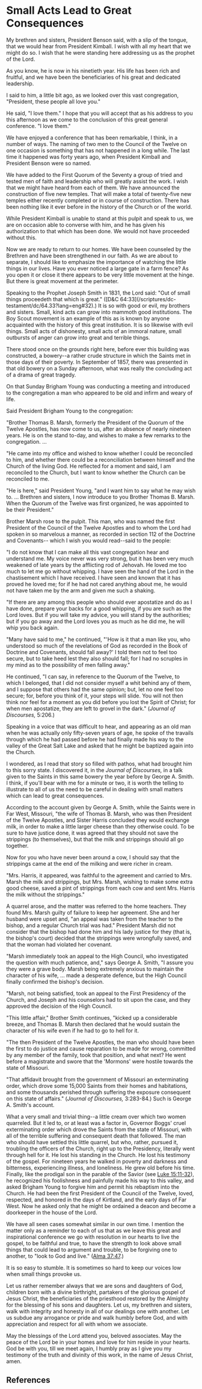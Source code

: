 # Small Acts Lead to Great Consequences

My brethren and sisters, President Benson said, with a slip of the tongue,
that we would hear from President Kimball. I wish with all my heart that we
might do so. I wish that he were standing here addressing us as the prophet of
the Lord.

As you know, he is now in his ninetieth year. His life has been rich and
fruitful, and we have been the beneficiaries of his great and dedicated
leadership.

I said to him, a little bit ago, as we looked over this vast congregation,
"President, these people all love you."

He said, "I love them." I hope that you will accept that as his address to you
this afternoon as we come to the conclusion of this great general conference.
"I love them."

We have enjoyed a conference that has been remarkable, I think, in a number of
ways. The naming of two men to the Council of the Twelve on one occasion is
something that has not happened in a long while. The last time it happened was
forty years ago, when President Kimball and President Benson were so named.

We have added to the First Quorum of the Seventy a group of tried and tested
men of faith and leadership who will greatly assist the work. I wish that we
might have heard from each of them. We have announced the construction of five
new temples. That will make a total of twenty-five new temples either recently
completed or in course of construction. There has been nothing like it ever
before in the history of the Church or of the world.

While President Kimball is unable to stand at this pulpit and speak to us, we
are on occasion able to converse with him, and he has given his authorization
to that which has been done. We would not have proceeded without this.

Now we are ready to return to our homes. We have been counseled by the
Brethren and have been strengthened in our faith. As we are about to separate,
I should like to emphasize the importance of watching the little things in our
lives. Have you ever noticed a large gate in a farm fence? As you open it or
close it there appears to be very little movement at the hinge. But there is
great movement at the perimeter.

Speaking to the Prophet Joseph Smith in 1831, the Lord said: "Out of small
things proceedeth that which is great." ([D&amp;C 64:33](/scriptures/dc-
testament/dc/64.33?lang=eng#32).) It is so with good or evil, my brothers and
sisters. Small, kind acts can grow into mammoth good institutions. The Boy
Scout movement is an example of this as is known by anyone acquainted with the
history of this great institution. It is so likewise with evil things. Small
acts of dishonesty, small acts of an immoral nature, small outbursts of anger
can grow into great and terrible things.

There stood once on the grounds right here, before ever this building was
constructed, a bowery--a rather crude structure in which the Saints met in
those days of their poverty. In September of 1857, there was presented in that
old bowery on a Sunday afternoon, what was really the concluding act of a
drama of great tragedy.

On that Sunday Brigham Young was conducting a meeting and introduced to the
congregation a man who appeared to be old and infirm and weary of life.

Said President Brigham Young to the congregation:

"Brother Thomas B. Marsh, formerly the President of the Quorum of the Twelve
Apostles, has now come to us, after an absence of nearly nineteen years. He is
on the stand to-day, and wishes to make a few remarks to the congregation. ...

"He came into my office and wished to know whether I could be reconciled to
him, and whether there could be a reconciliation between himself and the
Church of the living God. He reflected for a moment and said, I am reconciled
to the Church, but I want to know whether the Church can be reconciled to me.

"He is here," said President Young, "and I want him to say what he may wish
to. ... Brethren and sisters, I now introduce to you Brother Thomas B. Marsh.
When the Quorum of the Twelve was first organized, he was appointed to be
their President."

Brother Marsh rose to the pulpit. This man, who was named the first President
of the Council of the Twelve Apostles and to whom the Lord had spoken in so
marvelous a manner, as recorded in section 112 of the Doctrine and Covenants--
which I wish you would read--said to the people:

"I do not know that I can make all this vast congregation hear and understand
me. My voice never was very strong, but it has been very much weakened of late
years by the afflicting rod of Jehovah. He loved me too much to let me go
without whipping. I have seen the hand of the Lord in the chastisement which I
have received. I have seen and known that it has proved he loved me; for if he
had not cared anything about me, he would not have taken me by the arm and
given me such a shaking.

"If there are any among this people who should ever apostatize and do as I
have done, prepare your backs for a good whipping, if you are such as the Lord
loves. But if you will take my advice, you will stand by the authorities; but
if you go away and the Lord loves you as much as he did me, he will whip you
back again.

"Many have said to me," he continued, "'How is it that a man like you, who
understood so much of the revelations of God as recorded in the Book of
Doctrine and Covenants, should fall away?' I told them not to feel too secure,
but to take heed lest they also should fall; for I had no scruples in my mind
as to the possibility of men falling away."

He continued, "I can say, in reference to the Quorum of the Twelve, to which I
belonged, that I did not consider myself a whit behind any of them, and I
suppose that others had the same opinion; but, let no one feel too secure;
for, before you think of it, your steps will slide. You will not then think
nor feel for a moment as you did before you lost the Spirit of Christ; for
when men apostatize, they are left to grovel in the dark." (_Journal of
Discourses,_ 5:206.)

Speaking in a voice that was difficult to hear, and appearing as an old man
when he was actually only fifty-seven years of age, he spoke of the travails
through which he had passed before he had finally made his way to the valley
of the Great Salt Lake and asked that he might be baptized again into the
Church.

I wondered, as I read that story so filled with pathos, what had brought him
to this sorry state. I discovered it, in the _Journal of Discourses,_ in a
talk given to the Saints in this same bowery the year before by George A.
Smith. I think, if you'll bear with me for a minute or two, it is worth the
telling to illustrate to all of us the need to be careful in dealing with
small matters which can lead to great consequences.

According to the account given by George A. Smith, while the Saints were in
Far West, Missouri, "the wife of Thomas B. Marsh, who was then President of
the Twelve Apostles, and Sister Harris concluded they would exchange milk, in
order to make a little larger cheese than they otherwise could. To be sure to
have justice done, it was agreed that they should not save the strippings (to
themselves), but that the milk and strippings should all go together.

Now for you who have never been around a cow, I should say that the strippings
came at the end of the milking and were richer in cream.

"Mrs. Harris, it appeared, was faithful to the agreement and carried to Mrs.
Marsh the milk and strippings, but Mrs. Marsh, wishing to make some extra good
cheese, saved a pint of strippings from each cow and sent Mrs. Harris the milk
without the strippings."

A quarrel arose, and the matter was referred to the home teachers. They found
Mrs. Marsh guilty of failure to keep her agreement. She and her husband were
upset and, "an appeal was taken from the teacher to the bishop, and a regular
Church trial was had." President Marsh did not consider that the bishop had
done him and his lady justice for they (that is, the bishop's court) decided
that the strippings were wrongfully saved, and that the woman had violated her
covenant.

"Marsh immediately took an appeal to the High Council, who investigated the
question with much patience, and," says George A. Smith, "I assure you they
were a grave body. Marsh being extremely anxious to maintain the character of
his wife, ... made a desperate defence, but the High Council finally confirmed
the bishop's decision.

"Marsh, not being satisfied, took an appeal to the First Presidency of the
Church, and Joseph and his counselors had to sit upon the case, and they
approved the decision of the High Council.

"This little affair," Brother Smith continues, "kicked up a considerable
breeze, and Thomas B. Marsh then declared that he would sustain the character
of his wife even if he had to go to hell for it.

"The then President of the Twelve Apostles, the man who should have been the
first to do justice and cause reparation to be made for wrong, committed by
any member of the family, took that position, and what next? He went before a
magistrate and swore that the 'Mormons' were hostile towards the state of
Missouri.

"That affidavit brought from the government of Missouri an exterminating
order, which drove some 15,000 Saints from their homes and habitations, and
some thousands perished through suffering the exposure consequent on this
state of affairs." (_Journal of Discourses,_ 3:283-84.) Such is George A.
Smith's account.

What a very small and trivial thing--a little cream over which two women
quarreled. But it led to, or at least was a factor in, Governor Boggs' cruel
exterminating order which drove the Saints from the state of Missouri, with
all of the terrible suffering and consequent death that followed. The man who
should have settled this little quarrel, but who, rather, pursued it,
troubling the officers of the Church, right up to the Presidency, literally
went through hell for it. He lost his standing in the Church. He lost his
testimony of the gospel. For nineteen years he walked in poverty and darkness
and bitterness, experiencing illness, and loneliness. He grew old before his
time. Finally, like the prodigal son in the parable of the Savior (see [Luke
15:11-32](/scriptures/nt/luke/15.11-32?lang=eng#10)), he recognized his
foolishness and painfully made his way to this valley, and asked Brigham Young
to forgive him and permit his rebaptism into the Church. He had been the first
President of the Council of the Twelve, loved, respected, and honored in the
days of Kirtland, and the early days of Far West. Now he asked only that he
might be ordained a deacon and become a doorkeeper in the house of the Lord.

We have all seen cases somewhat similar in our own time. I mention the matter
only as a reminder to each of us that as we leave this great and inspirational
conference we go with resolution in our hearts to live the gospel, to be
faithful and true, to have the strength to look above small things that could
lead to argument and trouble, to be forgiving one to another, to "look to God
and live." ([Alma 37:47](/scriptures/bofm/alma/37.47?lang=eng#46).)

It is so easy to stumble. It is sometimes so hard to keep our voices low when
small things provoke us.

Let us rather remember always that we are sons and daughters of God, children
born with a divine birthright, partakers of the glorious gospel of Jesus
Christ, the beneficiaries of the priesthood restored by the Almighty for the
blessing of his sons and daughters. Let us, my brethren and sisters, walk with
integrity and honesty in all of our dealings one with another. Let us subdue
any arrogance or pride and walk humbly before God, and with appreciation and
respect for all with whom we associate.

May the blessings of the Lord attend you, beloved associates. May the peace of
the Lord be in your homes and love for him reside in your hearts. God be with
you, till we meet again, I humbly pray as I give you my testimony of the truth
and divinity of this work, in the name of Jesus Christ, amen.

## References

